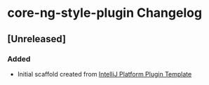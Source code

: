 <!-- Keep a Changelog guide -> https://keepachangelog.com -->

# core-ng-style-plugin Changelog

## [Unreleased]
### Added
- Initial scaffold created from [IntelliJ Platform Plugin Template](https://github.com/JetBrains/intellij-platform-plugin-template)
